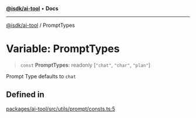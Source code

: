 [**@isdk/ai-tool**](../README.md) • **Docs**

***

[@isdk/ai-tool](../globals.md) / PromptTypes

# Variable: PromptTypes

> `const` **PromptTypes**: readonly [`"chat"`, `"char"`, `"plan"`]

Prompt Type
defaults to `chat`

## Defined in

[packages/ai-tool/src/utils/prompt/consts.ts:5](https://github.com/isdk/ai-tool.js/blob/5f9f0083c734722103ff5468e424b48c212a55f0/src/utils/prompt/consts.ts#L5)
